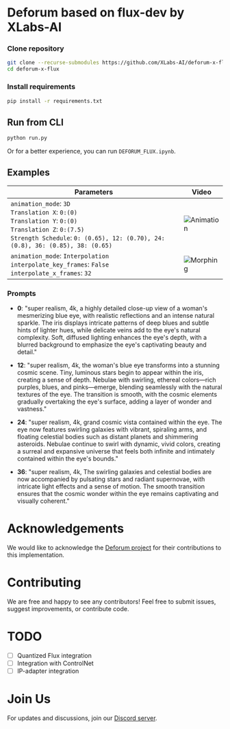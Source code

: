 
# Deforum based on flux-dev by XLabs-AI

### Clone repository
```bash
git clone --recurse-submodules https://github.com/XLabs-AI/deforum-x-flux.git
cd deforum-x-flux
```
### Install requirements
```bash
pip install -r requirements.txt
```

## Run from CLI
```bash
python run.py
```
Or for a better experience, you can run `DEFORUM_FLUX.ipynb`.
## Examples 

| **Parameters**                                                                                                                                                                           | **Video**                                    |
|------------------------------------------------------------------------------------------------------------------------------------------------------------------------------------------|----------------------------------------------|
| `animation_mode`: `3D` <br>`Translation X`: `0:(0)`<br>`Translation Y`: `0:(0)`<br>`Translation Z`: `0:(7.5)`<br>`Strength Schedule`: `0: (0.65), 12: (0.70), 24: (0.8), 36: (0.85), 38: (0.65)` | ![Animation](assets/animation.gif)          |
| `animation_mode`: `Interpolation` <br> `interpolate_key_frames`: `False`<br>`interpolate_x_frames`: `32`                                                                                                                       | ![Morphing](assets/morphing.gif)           |

### Prompts

- **0**: "super realism, 4k, a highly detailed close-up view of a woman's mesmerizing blue eye, with realistic reflections and an intense natural sparkle. The iris displays intricate patterns of deep blues and subtle hints of lighter hues, while delicate veins add to the eye's natural complexity. Soft, diffused lighting enhances the eye's depth, with a blurred background to emphasize the eye's captivating beauty and detail."

- **12**: "super realism, 4k, the woman's blue eye transforms into a stunning cosmic scene. Tiny, luminous stars begin to appear within the iris, creating a sense of depth. Nebulae with swirling, ethereal colors—rich purples, blues, and pinks—emerge, blending seamlessly with the natural textures of the eye. The transition is smooth, with the cosmic elements gradually overtaking the eye's surface, adding a layer of wonder and vastness."

- **24**: "super realism, 4k, grand cosmic vista contained within the eye. The eye now features swirling galaxies with vibrant, spiraling arms, and floating celestial bodies such as distant planets and shimmering asteroids. Nebulae continue to swirl with dynamic, vivid colors, creating a surreal and expansive universe that feels both infinite and intimately contained within the eye's bounds."

- **36**: "super realism, 4k, The swirling galaxies and celestial bodies are now accompanied by pulsating stars and radiant supernovae, with intricate light effects and a sense of motion. The smooth transition ensures that the cosmic wonder within the eye remains captivating and visually coherent."

# Acknowledgements
We would like to acknowledge the [Deforum project](https://github.com/deforum-art/deforum-stable-diffusion.git) for their contributions to this implementation.

# Contributing
We are free and happy to see any contributors! Feel free to submit issues, suggest improvements, or contribute code.

# TODO
- [ ] Quantized Flux integration
- [ ] Integration with ControlNet
- [ ] IP-adapter integration

# Join Us
For updates and discussions, join our [Discord server](https://discord.gg/Hw8cpX6P).
